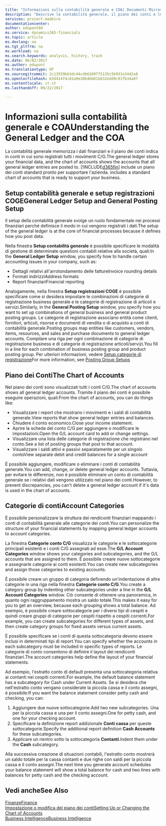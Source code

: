 ```yaml
---
title: "Informazioni sulla contabilità generale e COA| Documenti Microsoft"
description: "Descrive la contabilità generale, il piano dei conti e le categorie dei conti."
services: project-madeira
documentationcenter: 
author: edupont04
ms.service: dynamics365-financials
ms.topic: article
ms.devlang: na
ms.tgt_pltfrm: na
ms.workload: na
ms.search.keywords: analysis, history, track
ms.date: 06/02/2017
ms.author: edupont
ms.translationtype: HT
ms.sourcegitcommit: 2c13559bb3dc44cdb61697f5135c5b931e34d2a8
ms.openlocfilehash: 63d414f4c81a9e20b4bb81b632edd9c91fb34a87
ms.contentlocale: it-it
ms.lasthandoff: 09/22/2017

---
```

# <a name="understanding-the-general-ledger-and-the-coa"></a><span data-ttu-id="0d412-103">Informazioni sulla contabilità generale e COA</span><span class="sxs-lookup"><span data-stu-id="0d412-103">Understanding the General Ledger and the COA</span></span>
<span data-ttu-id="0d412-104">La contabilità generale memorizza i dati finanziari e il piano dei conti indica in conti in cui sono registrati tutti i movimenti C/G.</span><span class="sxs-lookup"><span data-stu-id="0d412-104">The general ledger stores your financial data, and the chart of accounts shows the accounts that all general ledger entries are posted to.</span></span> [!INCLUDE[d365fin](includes/d365fin_md.md)]<span data-ttu-id="0d412-105"> include un piano dei conti standard pronto per supportare l'azienda.</span><span class="sxs-lookup"><span data-stu-id="0d412-105"> includes a standard chart of accounts that is ready to support your business.</span></span>

## <a name="general-ledger-setup-and-general-posting-setup"></a><span data-ttu-id="0d412-106">Setup contabilità generale e setup registrazioni COGE</span><span class="sxs-lookup"><span data-stu-id="0d412-106">General Ledger Setup and General Posting Setup</span></span>
<span data-ttu-id="0d412-107">Il setup della contabilità generale svolge un ruolo fondamentale nei processi finanziari perché definisce il modo in cui vengono registrati i dati.</span><span class="sxs-lookup"><span data-stu-id="0d412-107">The setup of the general ledger is at the core of financial processes because it defines how you post data.</span></span>  

<span data-ttu-id="0d412-108">Nella finestra **Setup contabilità generale** è possibile specificare le modalità di gestione di determinate questioni contabili relative alla società, quali:</span><span class="sxs-lookup"><span data-stu-id="0d412-108">In the **General Ledger Setup** window, you specify how to handle certain accounting issues in your company, such as:</span></span>  

* <span data-ttu-id="0d412-109">Dettagli relativi all'arrotondamento delle fatture</span><span class="sxs-lookup"><span data-stu-id="0d412-109">Invoice rounding details</span></span>  
* <span data-ttu-id="0d412-110">Formati indirizzi</span><span class="sxs-lookup"><span data-stu-id="0d412-110">Address formats</span></span>  
* <span data-ttu-id="0d412-111">Report finanziari</span><span class="sxs-lookup"><span data-stu-id="0d412-111">Financial reporting</span></span>  

<span data-ttu-id="0d412-112">Analogamente, nella finestra **Setup registrazioni COGE** è possibile specificare come si desidera impostare le combinazioni di categorie di registrazione business generale e le categorie di registrazione di articoli e servizi.</span><span class="sxs-lookup"><span data-stu-id="0d412-112">Similarly, in the **General Posting Setup** window, you specify how you want to set up combinations of general business and general product posting groups.</span></span> <span data-ttu-id="0d412-113">Le categorie di registrazione associano entità come clienti, fornitori, articoli, risorse e documenti di vendita o di acquisto a conti di contabilità generale.</span><span class="sxs-lookup"><span data-stu-id="0d412-113">Posting groups map entities like customers, vendors, items, resources, and sales and purchase documents to general ledger accounts.</span></span> <span data-ttu-id="0d412-114">Compilare una riga per ogni combinazione di categorie di registrazione business e di categorie di registrazione articoli/servizi.</span><span class="sxs-lookup"><span data-stu-id="0d412-114">You fill in a line for each combination of business posting group and product posting group.</span></span> <span data-ttu-id="0d412-115">Per ulteriori informazioni, vedere [Setup categorie di registrazione](finance-posting-groups.md)</span><span class="sxs-lookup"><span data-stu-id="0d412-115">For more information, see [Posting Group Setups](finance-posting-groups.md)</span></span>  

## <a name="the-chart-of-accounts"></a><span data-ttu-id="0d412-116">Piano dei Conti</span><span class="sxs-lookup"><span data-stu-id="0d412-116">The Chart of Accounts</span></span>
<span data-ttu-id="0d412-117">Nel piano dei conti sono visualizzati tutti i conti C/G.</span><span class="sxs-lookup"><span data-stu-id="0d412-117">The chart of accounts shows all general ledger accounts.</span></span> <span data-ttu-id="0d412-118">Tramite il piano dei conti è possibile eseguire operazioni, quali:</span><span class="sxs-lookup"><span data-stu-id="0d412-118">From the chart of accounts, you can do things like:</span></span>  

* <span data-ttu-id="0d412-119">Visualizzare i report che mostrano i movimenti e i saldi di contabilità generale.</span><span class="sxs-lookup"><span data-stu-id="0d412-119">View reports that show general ledger entries and balances.</span></span>  
* <span data-ttu-id="0d412-120">Chiudere il conto economico.</span><span class="sxs-lookup"><span data-stu-id="0d412-120">Close your income statement.</span></span>  
* <span data-ttu-id="0d412-121">Aprire la scheda del conto C/G per aggiungere o modificare le impostazioni.</span><span class="sxs-lookup"><span data-stu-id="0d412-121">Open the G/L account card to add or change settings.</span></span>  
* <span data-ttu-id="0d412-122">Visualizzare una lista delle categorie di registrazione che registrano nel conto.</span><span class="sxs-lookup"><span data-stu-id="0d412-122">See a list of posting groups that post to that account.</span></span>
* <span data-ttu-id="0d412-123">Visualizzare i saldi attivi e passivi separatamente per un singolo conto</span><span class="sxs-lookup"><span data-stu-id="0d412-123">View separate debit and credit balances for a single account</span></span>  

<span data-ttu-id="0d412-124">È possibile aggiungere, modificare o eliminare i conti di contabilità generale.</span><span class="sxs-lookup"><span data-stu-id="0d412-124">You can add, change, or delete general ledger accounts.</span></span> <span data-ttu-id="0d412-125">Tuttavia, per evitare le differenze, non è possibile eliminare un conto di contabilità generale se i relativi dati vengono utilizzato nel piano dei conti.</span><span class="sxs-lookup"><span data-stu-id="0d412-125">However, to prevent discrepancies, you can't delete a general ledger account if it's data is used in the chart of accounts.</span></span>  

## <a name="account-categories"></a><span data-ttu-id="0d412-126">Categorie di conti</span><span class="sxs-lookup"><span data-stu-id="0d412-126">Account Categories</span></span>
<span data-ttu-id="0d412-127">È possibile personalizzare la struttura dei rendiconti finanziari mappando i conti di contabilità generale alle categorie dei conti.</span><span class="sxs-lookup"><span data-stu-id="0d412-127">You can personalize the structure of your financial statements by mapping general ledger accounts to account categories.</span></span>  

<span data-ttu-id="0d412-128">La finestra **Categorie conto C/G** visualizza le categorie e le sottocategorie principali esistenti e i conti C/G assegnati ad esse.</span><span class="sxs-lookup"><span data-stu-id="0d412-128">The **G/L Account Categories** window shows your categories and subcategories, and the G/L accounts that are assigned to them.</span></span> <span data-ttu-id="0d412-129">È possibile creare nuove sottocategorie e assegnarle categorie ai conti esistenti.</span><span class="sxs-lookup"><span data-stu-id="0d412-129">You can create new subcategories and assign those categories to existing accounts.</span></span>  

<span data-ttu-id="0d412-130">È possibile creare un gruppo di categoria definendo un'indentazione di altre categorie in una riga nella finestra **Categorie conto C/G**.</span><span class="sxs-lookup"><span data-stu-id="0d412-130">You create a category group by indenting other subcategories under a line in the **G/L Account Categories** window.</span></span> <span data-ttu-id="0d412-131">Ciò consente di ottenere una panoramica, in quanto ogni raggruppamento mostra un saldo totale.</span><span class="sxs-lookup"><span data-stu-id="0d412-131">This makes it easy for you to get an overview, because each grouping shows a total balance.</span></span> <span data-ttu-id="0d412-132">Ad esempio, è possibile creare sottocategorie per i diversi tipi di cespiti e quindi creare gruppi di categorie per cespiti rispetto a cespiti correnti.</span><span class="sxs-lookup"><span data-stu-id="0d412-132">For example, you can create subcategories for different types of assets, and then create category groups for fixed assets versus current assets.</span></span>  

<span data-ttu-id="0d412-133">È possibile specificare se i conti di questa sottocategoria devono essere inclusi in determinati tipi di report.</span><span class="sxs-lookup"><span data-stu-id="0d412-133">You can specify whether the accounts in each subcategory must be included in specific types of reports.</span></span> <span data-ttu-id="0d412-134">Le categorie di conto consentono di definire il layout dei rendiconti finanziari.</span><span class="sxs-lookup"><span data-stu-id="0d412-134">The account categories help define the layout of your financial statements.</span></span>  

<span data-ttu-id="0d412-135">Ad esempio, l'estratto conto di default presenta una sottocategoria relativa ai contanti nei cespiti correnti.</span><span class="sxs-lookup"><span data-stu-id="0d412-135">For example, the default balance statement has a subcategory for Cash under Current Assets.</span></span> <span data-ttu-id="0d412-136">Se si desidera che nell'estratto conto vengano considerate la piccola cassa e il conto assegni, è possibile:</span><span class="sxs-lookup"><span data-stu-id="0d412-136">If you want the balance statement consider petty cash and checking, you can:</span></span>  

1. <span data-ttu-id="0d412-137">Aggiungere due nuove sottocategorie.</span><span class="sxs-lookup"><span data-stu-id="0d412-137">Add two new subcategories.</span></span> <span data-ttu-id="0d412-138">Una per la piccola cassa e una per il conto assegni.</span><span class="sxs-lookup"><span data-stu-id="0d412-138">One for petty cash, and one for your checking account.</span></span>  
2. <span data-ttu-id="0d412-139">Specificare la definizione report addizionale **Conti cassa** per queste sottocategorie.</span><span class="sxs-lookup"><span data-stu-id="0d412-139">Specify the additional report definition **Cash Accounts** for these subcategories.</span></span>  
3. <span data-ttu-id="0d412-140">Applicare un rientro sotto la sottocategoria **Contanti**.</span><span class="sxs-lookup"><span data-stu-id="0d412-140">Indent them under the **Cash** subcategory.</span></span>  

<span data-ttu-id="0d412-141">Alla successiva creazione di situazioni contabili, l'estratto conto mostrerà un saldo totale per la cassa contanti e due righe con saldi per la piccola cassa e il conto assegni.</span><span class="sxs-lookup"><span data-stu-id="0d412-141">The next time you generate account schedules your balance statement will show a total balance for cash and two lines with balances for petty cash and the checking account.</span></span>  

## <a name="see-also"></a><span data-ttu-id="0d412-142">Vedi anche</span><span class="sxs-lookup"><span data-stu-id="0d412-142">See Also</span></span>
[<span data-ttu-id="0d412-143">Finanze</span><span class="sxs-lookup"><span data-stu-id="0d412-143">Finance</span></span>](finance.md)  
[<span data-ttu-id="0d412-144">Impostazione o modifica del piano dei conti</span><span class="sxs-lookup"><span data-stu-id="0d412-144">Setting Up or Changing the Chart of Accounts</span></span>](finance-setup-chart-accounts.md)  
[<span data-ttu-id="0d412-145">Business Intelligence</span><span class="sxs-lookup"><span data-stu-id="0d412-145">Business Intelligence</span></span>](bi.md)  

